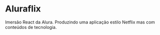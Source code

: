 # Aluraflix
Imersão React da Alura. Produzindo uma aplicação estilo Netflix mas com conteúdos de tecnologia.
